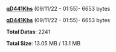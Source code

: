[**qD441Khs**](/data/qD441Khs.txt) (09/11/22 - 01:55)- 6653 bytes

[**qD441Khs**](/data/qD441Khs.txt) (09/11/22 - 01:55)- 6653 bytes

**Total Datas**: 2241

**Total Size**: 13.05 MB / 13.1 MB